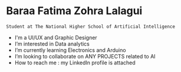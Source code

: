 # Baraa Fatima Zohra Lalagui
`Student at The National Higher School of Artificial Intelligence`

-  I'm a UI/UX and Graphic Designer
-  I’m interested in Data analytics
-  I’m currently learning Electronics and Arduino
-  I’m looking to collaborate on ANY PROJECTS related to AI
-  How to reach me : my LinkedIn profile is attached 

<!---
BaraaFatimaZohraLALAGUI/BaraaFatimaZohraLALAGUI is a ✨ special ✨ repository because its `README.md` (this file) appears on your GitHub profile.
You can click the Preview link to take a look at your changes.
--->

